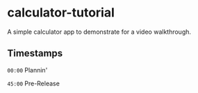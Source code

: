 # calculator-tutorial
A simple calculator app to demonstrate for a video walkthrough.

## Timestamps

`00:00` Plannin'

`45:00` Pre-Release